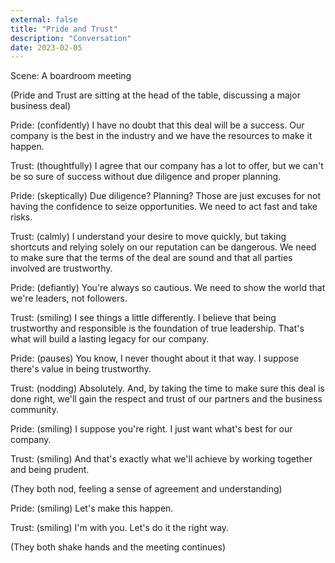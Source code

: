 ```yaml
---
external: false
title: "Pride and Trust"
description: "Conversation"
date: 2023-02-05
---
```


Scene: A boardroom meeting

(Pride and Trust are sitting at the head of the table, discussing a major business deal)

Pride: (confidently) I have no doubt that this deal will be a success. Our company is the best in the industry and we have the resources to make it happen.

Trust: (thoughtfully) I agree that our company has a lot to offer, but we can't be so sure of success without due diligence and proper planning.

Pride: (skeptically) Due diligence? Planning? Those are just excuses for not having the confidence to seize opportunities. We need to act fast and take risks.

Trust: (calmly) I understand your desire to move quickly, but taking shortcuts and relying solely on our reputation can be dangerous. We need to make sure that the terms of the deal are sound and that all parties involved are trustworthy.

Pride: (defiantly) You're always so cautious. We need to show the world that we're leaders, not followers.

Trust: (smiling) I see things a little differently. I believe that being trustworthy and responsible is the foundation of true leadership. That's what will build a lasting legacy for our company.

Pride: (pauses) You know, I never thought about it that way. I suppose there's value in being trustworthy.

Trust: (nodding) Absolutely. And, by taking the time to make sure this deal is done right, we'll gain the respect and trust of our partners and the business community.

Pride: (smiling) I suppose you're right. I just want what's best for our company.

Trust: (smiling) And that's exactly what we'll achieve by working together and being prudent.

(They both nod, feeling a sense of agreement and understanding)

Pride: (smiling) Let's make this happen.

Trust: (smiling) I'm with you. Let's do it the right way.

(They both shake hands and the meeting continues)
